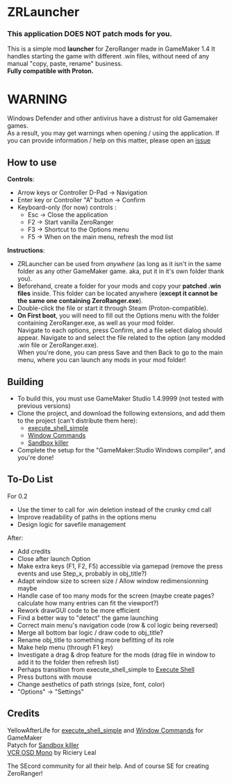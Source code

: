 # ZRLauncher
### This application DOES NOT patch mods for you.
This is a simple mod **launcher** for ZeroRanger made in GameMaker 1.4
It handles starting the game with different .win files, without need of any manual "copy, paste, rename" business.  
**Fully compatible with Proton.**


# WARNING
Windows Defender and other antivirus have a distrust for old Gamemaker games.  
As a result, you may get warnings when opening / using the application.
If you can provide information / help on this matter, please open an [issue](https://github.com/somebirby/ZRLauncher/issues)  

## How to use
**Controls**:
- Arrow keys or Controller D-Pad -> Navigation  
- Enter key or Controller "A" button -> Confirm  
- Keyboard-only (for now) controls :  
  + Esc -> Close the application  
  + F2 -> Start vanilla ZeroRanger  
  + F3 -> Shortcut to the Options menu  
  + F5 -> When on the main menu, refresh the mod list  

**Instructions**:
- ZRLauncher can be used from *anywhere* (as long as it isn't in the same folder as any other GameMaker game. aka, put it in it's own folder thank you).  
- Beforehand, create a folder for your mods and copy your **patched .win files** inside. This folder can be located anywhere (**except it cannot be the same one containing ZeroRanger.exe**).  
- Double-click the file or start it through Steam (Proton-compatible).  
- **On First boot**, you will need to fill out the Options menu with the folder containing ZeroRanger.exe, as well as your mod folder.  
Navigate to each options, press Confirm, and a file select dialog should appear. Navigate to and select the file related to the option (any modded .win file or ZeroRanger.exe).  
When you're done, you can press Save and then Back to go to the main menu, where you can launch any mods in your mod folder!  

## Building
- To build this, you must use GameMaker Studio 1.4.9999 (not tested with previous versions)   
- Clone the project, and download the following extensions, and add them to the project (can't distribute them here):  
  + [execute_shell_simple](https://yellowafterlife.itch.io/gamemaker-execute-shell-simple)
  + [Window Commands](https://yellowafterlife.itch.io/gamemaker-window-commands)
  + [Sandbox killer](https://marketplace.gamemaker.io/assets/5725/sandbox-killer)  
- Complete the setup for the "GameMaker:Studio Windows compiler", and you're done!   

## To-Do List
For 0.2  
- Use the timer to call for .win deletion instead of the crunky cmd call
- Improve readability of paths in the options menu
- Design logic for savefile management  
  
After:  
- Add credits  
- Close after launch Option  
- Make extra keys (F1, F2, F5) accessible via gamepad (remove the press events and use Step_x, probably in obj_title?)  
- Adapt window size to screen size / Allow window redimensionning maybe  
- Handle case of too many mods for the screen (maybe create pages? calculate how many entries can fit the viewport?)  
- Rework drawGUI code to be more efficient  
- Find a better way to "detect" the game launching  
- Correct main menu's navigation code (row & col logic being reversed)  
- Merge all bottom bar logic / draw code to obj_title?  
- Rename obj_title to something more befitting of its role  
- Make help menu (through F1 key)  
- Investigate a drag & drop feature for the mods (drag file in window to add it to the folder then refresh list)  
- Perhaps transition from execute_shell_simple to [Execute Shell](https://forum.gamemaker.io/index.php?threads/execute-shell--for-windows-macos-and-ubuntu.7145/)  
- Press buttons with mouse  
- Change aesthetics of path strings (size, font, color)  
- "Options" -> "Settings"  

## Credits
YellowAfterLife for [execute_shell_simple](https://yellowafterlife.itch.io/gamemaker-execute-shell-simple) and [Window Commands](https://yellowafterlife.itch.io/gamemaker-window-commands) for GameMaker  
Patych for [Sandbox killer](https://marketplace.gamemaker.io/assets/5725/sandbox-killer)  
[VCR OSD Mono](https://www.dafont.com/vcr-osd-mono.font) by Riciery Leal

The SEcord community for all their help.
And of course SE for creating ZeroRanger!  
